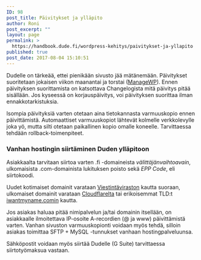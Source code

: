```yaml
---
ID: 98
post_title: Päivitykset ja ylläpito
author: Roni
post_excerpt: ""
layout: page
permalink: >
  https://handbook.dude.fi/wordpress-kehitys/paivitykset-ja-yllapito
published: true
post_date: 2017-08-04 15:10:51
---
```

Dudelle on tärkeää, ettei pienikään sivusto jää mätänemään. Päivitykset suoritetaan jokaisen viikon maanantai ja torstai (<a href="https://managewp.com/">ManageWP</a>). Ennen päivityksen suorittamista on katsottava Changelogista mitä päivitys pitää sisällään. Jos kyseessä on korjauspäivitys, voi päivityksen suorittaa ilman ennakkotarkistuksia.

Isompia päivityksiä varten otetaan aina tietokannasta varmuuskopio ennen päivittämistä. Automaattiset varmuuskopiot lähtevät kolmelle verkkolevylle joka yö, mutta silti otetaan paikallinen kopio omalle koneelle. Tarvittaessa tehdään rollback-toimenpiteet.
<h3>Vanhan hostingin siirtäminen Duden ylläpitoon</h3>
Asiakkaalta tarvitaan siirtoa varten .fi -domaineista <i>välittäjänvaihtoavain</i>, ulkomaisista .com-domainista lukituksen poisto sekä <i>EPP Code</i>, eli siirtokoodi.

Uudet kotimaiset domainit varataan <a href="https://registry.domain.fi">Viestintäviraston</a> kautta suoraan, ulkomaiset domainit varataan <a href="https://www.cloudflare.com">Cloudflarelta</a> tai erikoisemmat TLD:t <a href="https://iwantmyname.com/">iwantmyname.comin</a> kautta.

Jos asiakas haluaa pitää nimipalvelun ja/tai domainin itsellään, on asiakkaalle ilmoitettava IP-osoite A-recordien (@ ja www) päivittämistä varten. Vanhan sivuston varmuuskopionti voidaan myös tehdä, silloin asiakas toimittaa SFTP + MySQL -tunnukset vanhaan hostingpalveluunsa.

Sähköpostit voidaan myös siirtää Dudelle (G Suite) tarvittaessa siirtotyömaksua vastaan.